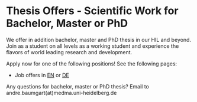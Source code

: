 # Thesis Offers - Scientific Work for Bachelor, Master or PhD

We offer in addition bachelor, master and PhD thesis in our HIL and beyond. Join as a student on all levels as a working student and experience the flavors of world leading research and development.

Apply now for one of the following positions! See the following pages:
- Job offers in [EN](hil-thesis-offers-en.md) or [DE](hil-thesis-offers-de.md)

Any questions for bachelor, master or PhD thesis? 
Email to andre.baumgart(at)medma.uni-heidelberg.de
